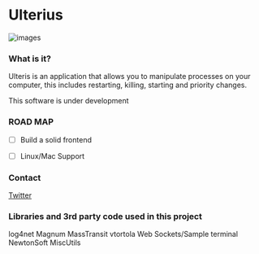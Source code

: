 # Ulterius 

![images](http://i.andrew.im/12bruk.png)

### What is it?

Ulteris is an application that allows you to manipulate processes on your computer, this includes restarting, killing, starting and priority changes.

This software is under development 

### ROAD MAP

- [ ] Build a solid frontend

- [ ] Linux/Mac Support


### Contact

[Twitter](https://twitter.com/andrewmd5)


### Libraries and 3rd party code used in this project 

log4net
Magnum
MassTransit
vtortola Web Sockets/Sample terminal
NewtonSoft
MiscUtils
